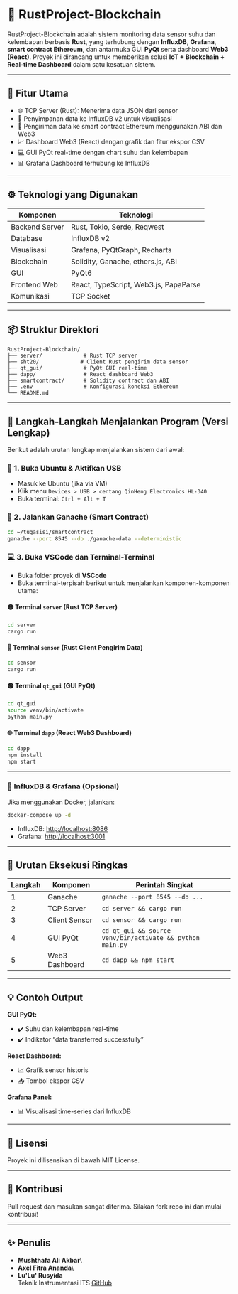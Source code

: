 # 🦀 RustProject-Blockchain

RustProject-Blockchain adalah sistem monitoring data sensor suhu dan kelembapan berbasis **Rust**, yang terhubung dengan **InfluxDB**, **Grafana**, **smart contract Ethereum**, dan antarmuka GUI **PyQt** serta dashboard **Web3 (React)**. Proyek ini dirancang untuk memberikan solusi **IoT + Blockchain + Real-time Dashboard** dalam satu kesatuan sistem.

---

## 🚧 Fitur Utama

- 🌐 TCP Server (Rust): Menerima data JSON dari sensor
- 🧐 Penyimpanan data ke InfluxDB v2 untuk visualisasi
- 🔐 Pengiriman data ke smart contract Ethereum menggunakan ABI dan Web3
- 📈 Dashboard Web3 (React) dengan grafik dan fitur ekspor CSV
- 💻 GUI PyQt real-time dengan chart suhu dan kelembapan
- 📊 Grafana Dashboard terhubung ke InfluxDB

---

## ⚙️ Teknologi yang Digunakan

| Komponen       | Teknologi                             |
| -------------- | ------------------------------------- |
| Backend Server | Rust, Tokio, Serde, Reqwest           |
| Database       | InfluxDB v2                           |
| Visualisasi    | Grafana, PyQtGraph, Recharts          |
| Blockchain     | Solidity, Ganache, ethers.js, ABI     |
| GUI            | PyQt6                                 |
| Frontend Web   | React, TypeScript, Web3.js, PapaParse |
| Komunikasi     | TCP Socket                            |

---

## 📦 Struktur Direktori

```
RustProject-Blockchain/
├── server/             # Rust TCP server
├── sht20/             # Client Rust pengirim data sensor
├── qt_gui/             # PyQt GUI real-time
├── dapp/               # React dashboard Web3
├── smartcontract/      # Solidity contract dan ABI
├── .env                # Konfigurasi koneksi Ethereum
└── README.md
```

---

## 🚀 Langkah-Langkah Menjalankan Program (Versi Lengkap)

Berikut adalah urutan lengkap menjalankan sistem dari awal:

### 🔧 1. Buka Ubuntu & Aktifkan USB

- Masuk ke Ubuntu (jika via VM)
- Klik menu `Devices > USB > centang QinHeng Electronics HL-340`
- Buka terminal: `Ctrl + Alt + T`

### 📆 2. Jalankan Ganache (Smart Contract)

```bash
cd ~/tugasisi/smartcontract
ganache --port 8545 --db ./ganache-data --deterministic
```

### 💻 3. Buka VSCode dan Terminal-Terminal

- Buka folder proyek di **VSCode**
- Buka terminal-terpisah berikut untuk menjalankan komponen-komponen utama:

#### 🟡 Terminal `server` (Rust TCP Server)

```bash
cd server
cargo run
```

#### 🔵 Terminal `sensor` (Rust Client Pengirim Data)

```bash
cd sensor
cargo run
```

#### 🟢 Terminal `qt_gui` (GUI PyQt)

```bash
cd qt_gui
source venv/bin/activate
python main.py
```

#### 🌐 Terminal `dapp` (React Web3 Dashboard)

```bash
cd dapp
npm install
npm start
```

---

### 👛 InfluxDB & Grafana (Opsional)

Jika menggunakan Docker, jalankan:

```bash
docker-compose up -d
```

- InfluxDB: [http://localhost:8086](http://localhost:8086)
- Grafana:  [http://localhost:3001](http://localhost:3001)

---

## 📀 Urutan Eksekusi Ringkas

| Langkah | Komponen       | Perintah Singkat                                          |
| ------- | -------------- | --------------------------------------------------------- |
| 1       | Ganache        | `ganache --port 8545 --db ...`                            |
| 2       | TCP Server     | `cd server && cargo run`                                  |
| 3       | Client Sensor  | `cd sensor && cargo run`                                  |
| 4       | GUI PyQt       | `cd qt_gui && source venv/bin/activate && python main.py` |
| 5       | Web3 Dashboard | `cd dapp && npm start`                                    |

---

## 💡 Contoh Output

**GUI PyQt:**

- ✔️ Suhu dan kelembapan real-time
- ✔️ Indikator “data transferred successfully”

**React Dashboard:**

- 📈 Grafik sensor historis
- 📥 Tombol ekspor CSV

**Grafana Panel:**

- 📊 Visualisasi time-series dari InfluxDB

---

## 🔖 Lisensi

Proyek ini dilisensikan di bawah MIT License.

---

## 🤝 Kontribusi

Pull request dan masukan sangat diterima. Silakan fork repo ini dan mulai kontribusi!

---

## ✨ Penulis

- **Mushthafa Ali Akbar**\
- **Axel Fitra Ananda**\
- **Lu'Lu' Rusyida**\
  Teknik Instrumentasi ITS
  [GitHub](https://github.com/mushthafali)


